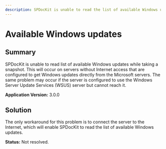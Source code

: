 ```yaml
---
description: SPDocKit is unable to read the list of available Windows updates from your servers.
---
```


# Available Windows updates

## **Summary**

SPDocKit is unable to read list of available Windows updates while taking a snapshot. This will occur on servers without Internet access that are configured to get Windows updates directly from the Microsoft servers. The same problem may occur if the server is configured to use the Windows Server Update Services \(WSUS\) server but cannot reach it.

**Application Version:** 3.0.0

## **Solution**

The only workaround for this problem is to connect the server to the Internet, which will enable SPDocKit to read the list of available Windows updates.

**Status:** Not resolved.

